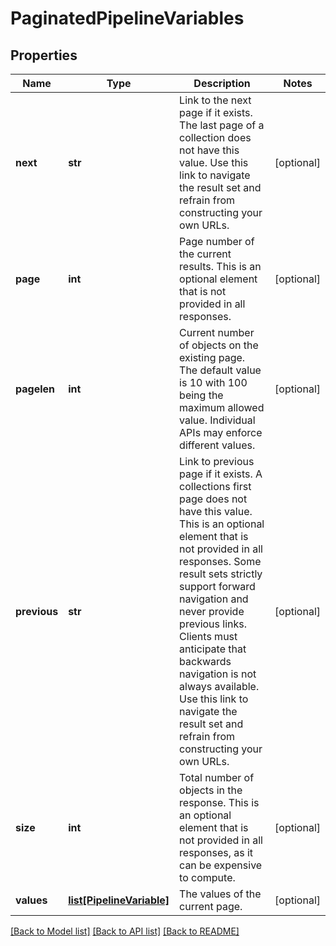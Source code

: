 # PaginatedPipelineVariables

## Properties
Name | Type | Description | Notes
------------ | ------------- | ------------- | -------------
**next** | **str** | Link to the next page if it exists. The last page of a collection does not have this value. Use this link to navigate the result set and refrain from constructing your own URLs. | [optional] 
**page** | **int** | Page number of the current results. This is an optional element that is not provided in all responses. | [optional] 
**pagelen** | **int** | Current number of objects on the existing page. The default value is 10 with 100 being the maximum allowed value. Individual APIs may enforce different values. | [optional] 
**previous** | **str** | Link to previous page if it exists. A collections first page does not have this value. This is an optional element that is not provided in all responses. Some result sets strictly support forward navigation and never provide previous links. Clients must anticipate that backwards navigation is not always available. Use this link to navigate the result set and refrain from constructing your own URLs. | [optional] 
**size** | **int** | Total number of objects in the response. This is an optional element that is not provided in all responses, as it can be expensive to compute. | [optional] 
**values** | [**list[PipelineVariable]**](PipelineVariable.md) | The values of the current page. | [optional] 

[[Back to Model list]](../README.md#documentation-for-models) [[Back to API list]](../README.md#documentation-for-api-endpoints) [[Back to README]](../README.md)


